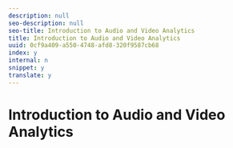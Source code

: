```yaml
---
description: null
seo-description: null
seo-title: Introduction to Audio and Video Analytics
title: Introduction to Audio and Video Analytics
uuid: 0cf9a409-a550-4748-afd8-320f9587cb68
index: y
internal: n
snippet: y
translate: y
---
```


# Introduction to Audio and Video Analytics


